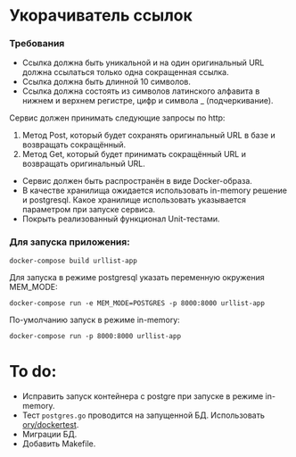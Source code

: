 # Укорачиватель ссылок

### Требования

- Ссылка должна быть уникальной и на один оригинальный URL должна ссылаться только одна сокращенная ссылка.
- Ссылка должна быть длинной 10 символов.
- Ссылка должна состоять из символов латинского алфавита в нижнем и верхнем регистре, цифр и символа _ (подчеркивание).

Сервис должен принимать следующие запросы по http:
1. Метод Post, который будет сохранять оригинальный URL в базе и возвращать сокращённый.
2. Метод Get, который будет принимать сокращённый URL и возвращать оригинальный URL.

- Сервис должен быть распространён в виде Docker-образа.
- В качестве хранилища ожидается использовать in-memory решение и postgresql. Какое хранилище использовать указывается параметром при запуске сервиса.
- Покрыть реализованный функционал Unit-тестами.

### Для запуска приложения:

```
docker-compose build urllist-app
```

Для запуска в режиме postgresql указать переменную окружения MEM_MODE:

```
docker-compose run -e MEM_MODE=POSTGRES -p 8000:8000 urllist-app
```

По-умолчанию запуск в режиме in-memory:

```
docker-compose run -p 8000:8000 urllist-app
```

# To do:

 - Исправить запуск контейнера с postgre при запуске в режиме in-memory. 
 - Тест `postgres.go` проводится на запущенной БД. Использовать [ory/dockertest](https://github.com/ory/dockertest).
 - Миграции БД.
 - Добавить Makefile.